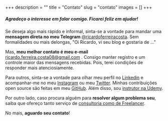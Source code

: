 +++ 
description = ""
title = "Contato"
slug = "contato"
images = []
+++

##### Agradeço o interesse em falar comigo. Ficarei feliz em ajudar!

Se deseja algo mais rápido e informal, sinta-se a vontade para mandar uma **mensagem direta no meu Telegram** 
[@ricardoferreiracosta](https://t.me/ricardoferreiracosta). Sem formalidades ou mais delongas, "Oi Ricardo, vi seu blog e gostaria de ..."

Mas, **meu melhor contato é meu e-mail** ricardo.ferreira.costa08@gmail.com . Consigo manter registro e um controle maior das mensagens recebidas.
Pois, terei condições de responder mais atenciosiamente.

Para outros, sinta-se a vontade para olhar meu perfil no [Linkedin](https://www.linkedin.com/in/ricardo-ferreira-costa) 
e acompanhar-me no meu [Instagram](https://www.instagram.com/ricardoferreira.tec) ou meu [Twitter](https://twitter.com/rferreira_tec). 
Minhas contribuições open source são feitas em meu [GitHub](https://github.com/ricardoferreiracosta08). 
Além disso, sou [instrutor na Udemy](https://www.udemy.com/user/ricardo-ferreira-costa-2/).

Por outro lado, caso procura alguém para **resolver algum problema seu**, saiba que ofereço tanto serviço de [consultoria como de Freelancer](). 

<!--Inclusive, devido a meus anos de experiência na carreira de TI, ofereço **GRATUITAMENTE 1 hora de mentoria online**
para eu te auxiliar em algum aspecto da sua jornada profissional. Sinta-se a vontade para agendar a sua,
conforme minha disponibilidade. [Quero agendar minha mentoria agora!](https://calendly.com/ricardoferreira_tec/mentoriagratuita)-->

No mais, **aguardo seu contato**!
